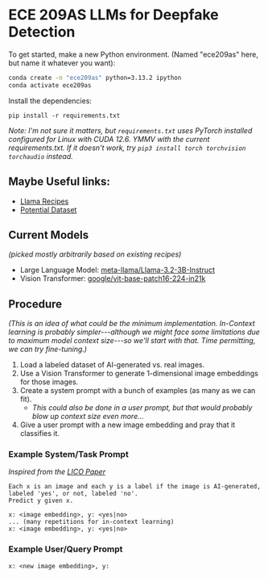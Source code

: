 # ECE 209AS LLMs for Deepfake Detection

To get started, make a new Python environment. (Named "ece209as" here, but name it whatever you want):

```sh
conda create -n "ece209as" python=3.13.2 ipython
conda activate ece209as
```

Install the dependencies:

```
pip install -r requirements.txt
```

*Note: I'm not sure it matters, but `requirements.txt` uses PyTorch installed configured for Linux with CUDA 12.6. YMMV with the current requirements.txt. If it doesn't work, try `pip3 install torch torchvision torchaudio` instead.*

## Maybe Useful links:

* [Llama Recipes](https://github.com/huggingface/huggingface-llama-recipes)
* [Potential Dataset](https://www.kaggle.com/datasets/birdy654/cifake-real-and-ai-generated-synthetic-images)

## Current Models

*(picked mostly arbitrarily based on existing recipes)*

* Large Language Model: [meta-llama/Llama-3.2-3B-Instruct](https://huggingface.co/meta-llama/Llama-3.2-3B-Instruct)
* Vision Transformer: [google/vit-base-patch16-224-in21k](https://huggingface.co/google/vit-base-patch16-224-in21k)

## Procedure

*(This is an idea of what could be the minimum implementation. In-Context learning is probably simpler---although we might face some limitations due to maximum model context size---so we'll start with that. Time permitting, we can try fine-tuning.)*

1. Load a labeled dataset of AI-generated vs. real images.
2. Use a Vision Transformer to generate 1-dimensional image embeddings for those images.
3. Create a system prompt with a bunch of examples (as many as we can fit).
    * *This could also be done in a user prompt, but that would probably blow up context size even more...*
4. Give a user prompt with a new image embedding and pray that it classifies it.

### Example System/Task Prompt

*Inspired from the [LICO Paper](https://arxiv.org/pdf/2406.18851)*
```
Each x is an image and each y is a label if the image is AI-generated, labeled 'yes', or not, labeled 'no'.
Predict y given x.

x: <image embedding>, y: <yes|no>
... (many repetitions for in-context learning)
x: <image embedding>, y: <yes|no>
```

### Example User/Query Prompt

```
x: <new image embedding>, y:
```